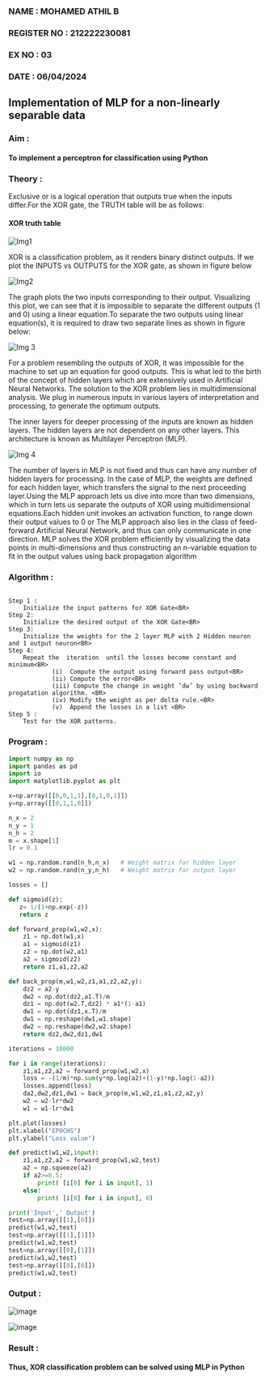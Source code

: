 <H3> NAME : MOHAMED ATHIL B</H3>
<H3>REGISTER NO : 212222230081</H3>
<H3>EX NO : 03</H3>
<H3>DATE : 06/04/2024</H3>
<H2 aligh = center> Implementation of MLP for a non-linearly separable data</H2>
<h3>Aim :</h3>

#### To implement a perceptron for classification using Python

<H3>Theory :</H3>

Exclusive or is a logical operation that outputs true when the inputs differ.For the XOR gate, the TRUTH table will be as follows:

#### XOR truth table

![Img1](https://user-images.githubusercontent.com/112920679/195774720-35c2ed9d-d484-4485-b608-d809931a28f5.gif)

XOR is a classification problem, as it renders binary distinct outputs. If we plot the INPUTS vs OUTPUTS for the XOR gate, as shown in figure below

![Img2](https://user-images.githubusercontent.com/112920679/195774898-b0c5886b-3d58-4377-b52f-73148a3fe54d.gif)

The graph plots the two inputs corresponding to their output. Visualizing this plot, we can see that it is impossible to separate the different outputs (1 and 0) using a linear equation.To separate the two outputs using linear equation(s), it is required to draw two separate lines as shown in figure below:

![Img 3](https://user-images.githubusercontent.com/112920679/195775012-74683270-561b-4a3a-ac62-cf5ddfcf49ca.gif)

For a problem resembling the outputs of XOR, it was impossible for the machine to set up an equation for good outputs. This is what led to the birth of the concept of hidden layers which are extensively used in Artificial Neural Networks. The solution to the XOR problem lies in multidimensional analysis. We plug in numerous inputs in various layers of interpretation and processing, to generate the optimum outputs.

The inner layers for deeper processing of the inputs are known as hidden layers. The hidden layers are not dependent on any other layers. This architecture is known as Multilayer Perceptron (MLP).

![Img 4](https://user-images.githubusercontent.com/112920679/195775183-1f64fe3d-a60e-4998-b4f5-abce9534689d.gif)

The number of layers in MLP is not fixed and thus can have any number of hidden layers for processing. In the case of MLP, the weights are defined for each hidden layer, which transfers the signal to the next proceeding layer.Using the MLP approach lets us dive into more than two dimensions, which in turn lets us separate the outputs of XOR using multidimensional equations.Each hidden unit invokes an activation function, to range down their output values to 0 or The MLP approach also lies in the class of feed-forward Artificial Neural Network, and thus can only communicate in one direction. MLP solves the XOR problem efficiently by visualizing the data points in multi-dimensions and thus constructing an n-variable equation to fit in the output values using back propagation algorithm

<h3>Algorithm :</H3>

```

Step 1 : 
	Initialize the input patterns for XOR Gate<BR>
Step 2: 
	Initialize the desired output of the XOR Gate<BR>
Step 3: 
	Initialize the weights for the 2 layer MLP with 2 Hidden neuron  and 1 output neuron<BR>
Step 4: 
	Repeat the  iteration  until the losses become constant and  minimum<BR>
    		(i)  Compute the output using forward pass output<BR>
    		(ii) Compute the error<BR>
    		(iii) Compute the change in weight ‘dw’ by using backward progatation algorithm. <BR>
    		(iv) Modify the weight as per delta rule.<BR>
    		(v)  Append the losses in a list <BR>
Step 5 :
	Test for the XOR patterns.

```

<H3>Program :</H3>

```py
import numpy as np
import pandas as pd
import io
import matplotlib.pyplot as plt
```
```py
x=np.array([[0,0,1,1],[0,1,0,1]])
y=np.array([[0,1,1,0]])
```
```py
n_x = 2
n_y = 1
n_h = 2
m = x.shape[1]
lr = 0.1
```

```py
w1 = np.random.rand(n_h,n_x)   # Weight matrix for hidden layer
w2 = np.random.rand(n_y,n_h)   # Weight matrix for output layer
```
```py
losses = []
```
```py
def sigmoid(z):
   z= 1/(1+np.exp(-z))
   return z
```

```py
def forward_prop(w1,w2,x):
    z1 = np.dot(w1,x)
    a1 = sigmoid(z1)
    z2 = np.dot(w2,a1)
    a2 = sigmoid(z2)
    return z1,a1,z2,a2
```
```py
def back_prop(m,w1,w2,z1,a1,z2,a2,y):
    dz2 = a2-y
    dw2 = np.dot(dz2,a1.T)/m
    dz1 = np.dot(w2.T,dz2) * a1*(1-a1)
    dw1 = np.dot(dz1,x.T)/m
    dw1 = np.reshape(dw1,w1.shape)
    dw2 = np.reshape(dw2,w2.shape)
    return dz2,dw2,dz1,dw1
```
```py
iterations = 10000
```
```py
for i in range(iterations):
    z1,a1,z2,a2 = forward_prop(w1,w2,x)
    loss = -(1/m)*np.sum(y*np.log(a2)+(1-y)*np.log(1-a2))
    losses.append(loss)
    da2,dw2,dz1,dw1 = back_prop(m,w1,w2,z1,a1,z2,a2,y)
    w2 = w2-lr*dw2
    w1 = w1-lr*dw1
```
```py
plt.plot(losses)
plt.xlabel("EPOCHS")
plt.ylabel("Loss value")
```
```py
def predict(w1,w2,input):
    z1,a1,z2,a2 = forward_prop(w1,w2,test)
    a2 = np.squeeze(a2)
    if a2>=0.5:
        print( [i[0] for i in input], 1)
    else:
        print( [i[0] for i in input], 0)
```

```py
print('Input',' Output')
test=np.array([[1],[0]])
predict(w1,w2,test)
test=np.array([[1],[1]])
predict(w1,w2,test)
test=np.array([[0],[1]])
predict(w1,w2,test)
test=np.array([[0],[0]])
predict(w1,w2,test)
```


<H3>Output :</H3>

![image](https://github.com/PSriVarshan/Ex-3-NN/assets/114944059/e9e38ffe-fe26-4688-98fb-d502d33de45f)


![image](https://github.com/PSriVarshan/Ex-3-NN/assets/114944059/b999aec7-b80d-458e-aa79-6e3e71a9b97c)


<H3> Result :</H3>

#### Thus, XOR classification problem can be solved using MLP in Python 
